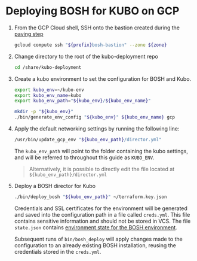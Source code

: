 # Deploying BOSH for KUBO on GCP

1. From the GCP Cloud shell, SSH onto the bastion created during the [paving step](paving.md)

    ```bash
    gcloud compute ssh "${prefix}bosh-bastion" --zone ${zone}
    ```
    
1. Change directory to the root of the kubo-deployment repo

    ```bash
    cd /share/kubo-deployment
    ```
    
1. Create a kubo environment to set the configuration for BOSH and Kubo.

    ```bash
    export kubo_env=~/kubo-env
    export kubo_env_name=kubo
    export kubo_env_path="${kubo_env}/${kubo_env_name}"
 
    mkdir -p "${kubo_env}"
    ./bin/generate_env_config "${kubo_env}" ${kubo_env_name} gcp
    ```

1.  Apply the default networking settings by running the following line:

    ```bash
    /usr/bin/update_gcp_env "${kubo_env_path}/director.yml" 
    ```

    The `kubo_env_path` will point to the folder containing the kubo settings,
    and will be referred to throughout this guide as `KUBO_ENV`.
    
    > Alternatively, it is possible to directly edit the file located at `${kubo_env_path}/director.yml`

1. Deploy a BOSH director for Kubo
    
    ```bash
    ./bin/deploy_bosh "${kubo_env_path}" ~/terraform.key.json
    ```
    Credentials and SSL certificates for the environment will be generated and
    saved into the configuration path in a file called `creds.yml`. This file
    contains sensitive information and should not be stored in VCS. The file
    `state.json` contains 
    [environment state for the BOSH environment](https://bosh.io/docs/cli-envs.html#deployment-state).

    Subsequent runs of `bin/bosh_deploy` will apply changes made to
    the configuration to an already existing BOSH installation, reusing
    the credentials stored in the `creds.yml`.